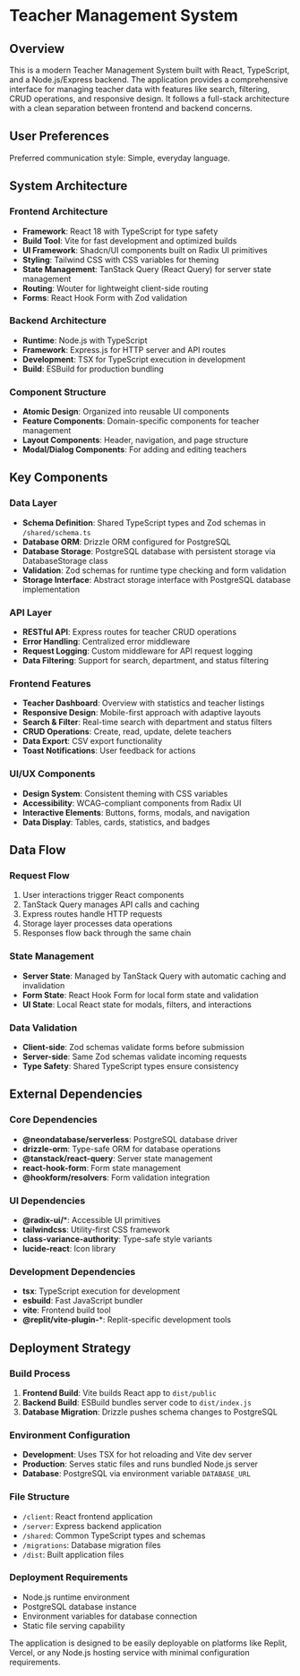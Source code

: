 # Teacher Management System

## Overview

This is a modern Teacher Management System built with React, TypeScript, and a Node.js/Express backend. The application provides a comprehensive interface for managing teacher data with features like search, filtering, CRUD operations, and responsive design. It follows a full-stack architecture with a clean separation between frontend and backend concerns.

## User Preferences

Preferred communication style: Simple, everyday language.

## System Architecture

### Frontend Architecture
- **Framework**: React 18 with TypeScript for type safety
- **Build Tool**: Vite for fast development and optimized builds
- **UI Framework**: Shadcn/UI components built on Radix UI primitives
- **Styling**: Tailwind CSS with CSS variables for theming
- **State Management**: TanStack Query (React Query) for server state management
- **Routing**: Wouter for lightweight client-side routing
- **Forms**: React Hook Form with Zod validation

### Backend Architecture
- **Runtime**: Node.js with TypeScript
- **Framework**: Express.js for HTTP server and API routes
- **Development**: TSX for TypeScript execution in development
- **Build**: ESBuild for production bundling

### Component Structure
- **Atomic Design**: Organized into reusable UI components
- **Feature Components**: Domain-specific components for teacher management
- **Layout Components**: Header, navigation, and page structure
- **Modal/Dialog Components**: For adding and editing teachers

## Key Components

### Data Layer
- **Schema Definition**: Shared TypeScript types and Zod schemas in `/shared/schema.ts`
- **Database ORM**: Drizzle ORM configured for PostgreSQL
- **Database Storage**: PostgreSQL database with persistent storage via DatabaseStorage class
- **Validation**: Zod schemas for runtime type checking and form validation
- **Storage Interface**: Abstract storage interface with PostgreSQL database implementation

### API Layer
- **RESTful API**: Express routes for teacher CRUD operations
- **Error Handling**: Centralized error middleware
- **Request Logging**: Custom middleware for API request logging
- **Data Filtering**: Support for search, department, and status filtering

### Frontend Features
- **Teacher Dashboard**: Overview with statistics and teacher listings
- **Responsive Design**: Mobile-first approach with adaptive layouts
- **Search & Filter**: Real-time search with department and status filters
- **CRUD Operations**: Create, read, update, delete teachers
- **Data Export**: CSV export functionality
- **Toast Notifications**: User feedback for actions

### UI/UX Components
- **Design System**: Consistent theming with CSS variables
- **Accessibility**: WCAG-compliant components from Radix UI
- **Interactive Elements**: Buttons, forms, modals, and navigation
- **Data Display**: Tables, cards, statistics, and badges

## Data Flow

### Request Flow
1. User interactions trigger React components
2. TanStack Query manages API calls and caching
3. Express routes handle HTTP requests
4. Storage layer processes data operations
5. Responses flow back through the same chain

### State Management
- **Server State**: Managed by TanStack Query with automatic caching and invalidation
- **Form State**: React Hook Form for local form state and validation
- **UI State**: Local React state for modals, filters, and interactions

### Data Validation
- **Client-side**: Zod schemas validate forms before submission
- **Server-side**: Same Zod schemas validate incoming requests
- **Type Safety**: Shared TypeScript types ensure consistency

## External Dependencies

### Core Dependencies
- **@neondatabase/serverless**: PostgreSQL database driver
- **drizzle-orm**: Type-safe ORM for database operations
- **@tanstack/react-query**: Server state management
- **react-hook-form**: Form state management
- **@hookform/resolvers**: Form validation integration

### UI Dependencies
- **@radix-ui/***: Accessible UI primitives
- **tailwindcss**: Utility-first CSS framework
- **class-variance-authority**: Type-safe style variants
- **lucide-react**: Icon library

### Development Dependencies
- **tsx**: TypeScript execution for development
- **esbuild**: Fast JavaScript bundler
- **vite**: Frontend build tool
- **@replit/vite-plugin-***: Replit-specific development tools

## Deployment Strategy

### Build Process
1. **Frontend Build**: Vite builds React app to `dist/public`
2. **Backend Build**: ESBuild bundles server code to `dist/index.js`
3. **Database Migration**: Drizzle pushes schema changes to PostgreSQL

### Environment Configuration
- **Development**: Uses TSX for hot reloading and Vite dev server
- **Production**: Serves static files and runs bundled Node.js server
- **Database**: PostgreSQL via environment variable `DATABASE_URL`

### File Structure
- `/client`: React frontend application
- `/server`: Express backend application
- `/shared`: Common TypeScript types and schemas
- `/migrations`: Database migration files
- `/dist`: Built application files

### Deployment Requirements
- Node.js runtime environment
- PostgreSQL database instance
- Environment variables for database connection
- Static file serving capability

The application is designed to be easily deployable on platforms like Replit, Vercel, or any Node.js hosting service with minimal configuration requirements.
